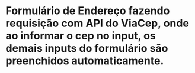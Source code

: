 # Formulário de Endereço fazendo requisição com API do ViaCep, onde ao informar o cep no input, os demais inputs do formulário são preenchidos automaticamente.
 
